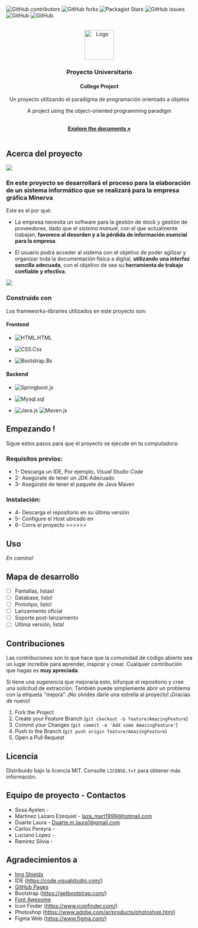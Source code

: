 ![GitHub contributors](https://img.shields.io/github/contributors/lazaroezequielmartinez/POO-2---INTEGRADOR?style=for-the-badge)
![GitHub forks](https://img.shields.io/github/forks/lazaroezequielmartinez/POO-2---INTEGRADOR?style=for-the-badge)
![Packagist Stars](https://img.shields.io/packagist/stars/lazaroezequielmartinez/POO-2---INTEGRADOR?style=for-the-badge)
![GitHub issues](https://img.shields.io/github/issues/lazaroezequielmartinez/POO-2---INTEGRADOR?style=for-the-badge)
![GitHub](https://img.shields.io/github/license/lazaroezequielmartinez/POO-2---INTEGRADOR?color=DF7A00&style=for-the-badge)
![GitHub](https://img.shields.io/badge/LinkedIn-0077B5?style=for-the-badge&logo=linkedin&logoColor=white)

<!-- PROJECT LOGO -->
<br />
<div align="center">
  <a href="https://github.com/lazaroezequielmartinez/POO-2---INTEGRADOR/blob/main/Imagenes/669948_html_code_coding_programming_web_icon.png">
    <img src="https://github.com/lazaroezequielmartinez/POO-2---INTEGRADOR/blob/main/Imagenes/669948_html_code_coding_programming_web_icon.png" alt="Logo" width="80" height="80">
  </a>

  <h3 align="center">Proyecto Universitario</h3>
  <h4 align="center">College Project</h4>

  <p align="center">  
    Un proyecto utilizando el paradigma de programación orientado a objetos
    <p align="center">A project using the object-oriented programming paradigm</p>
    <br />
    <a href="https://github.com/lazaroezequielmartinez/POO-2---INTEGRADOR"><strong>Explore the documents »</strong></a>
    <br />
    <br />
  </p>
</div>

## Acerca del proyecto

<img src= "https://github.com/lazaroezequielmartinez/POO-2---INTEGRADOR/blob/main/Imagenes/Portada.jpg">

### En este proyecto se desarrollará el proceso para la elaboración de un sistema informático que se realizará para la empresa gráfica Minerva

Este es el por qué:

* La empresa necesita un software para la gestión de stock y gestión de proveedores, dado que el *sistema manual*, con el que actualmente trabajan, **favorece al desorden y a la pérdida de información esencial para la empresa**.

* El usuario podrá acceder al sistema con el objetivo de poder agilizar y organizar toda la documentación física a digital, **utilizando una interfaz sencilla adecuada**, con el objetivo de sea su **herramienta de trabajo confiable y efectiva**.

<img src="https://github.com/lazaroezequielmartinez/POO-2---INTEGRADOR/blob/main/Imagenes/Portada1.jpg">

### Construido con

Los frameworks-libraries utilizados en este proyecto son: 

#### Frontend

* ![HTML.HTML]

* ![CSS.Css]

* ![Bootstrap.Bs]

#### Backend

* ![Springboot.js]

* ![Mysql.sql]

* ![Java.js]  ![Maven.js]

## Empezando !

Sigue estos pasos para que el proyecto se ejecute en tu computadora:

### Requisitos previos:

* 1- Descarga un IDE, Por ejemplo, *Visual Studio Code*
* 2- Asegúrate de tener un JDK Adecuado
* 3- Asegúrate de tener el paquete de Java Maven

### Instalación:

* 4- Descarga el repositorio en su última versión
* 5- Configure el Host ubicado en 
* 6- Corre el proyecto >>>>>>  

## Uso

*En camino!*

## Mapa de desarrollo

- [ ] Pantallas, listas! 
- [ ] Database, listo!
- [ ] Prototipo, listo!
- [ ] Lanzamiento oficial
- [ ] Soporte post-lanzamiento
- [ ] Ultima versión, lista!

## Contribuciones

Las contribuciones son lo que hace que la comunidad de código abierto sea un lugar increíble para aprender, inspirar y crear. Cualquier contribución que hagas es **muy apreciada**.

Si tiene una sugerencia que mejoraría esto, bifurque el repositorio y cree una solicitud de extracción. También puede simplemente abrir un problema con la etiqueta "mejora".
¡No olvides darle una estrella al proyecto! ¡Gracias de nuevo!

1. Fork the Project
2. Create your Feature Branch (`git checkout -b feature/AmazingFeature`)
3. Commit your Changes (`git commit -m 'Add some AmazingFeature'`)
4. Push to the Branch (`git push origin feature/AmazingFeature`)
5. Open a Pull Request

## Licencia

Distribuido bajo la licencia MIT. Consulte `LICENSE.txt` para obtener más información.

## Equipo de proyecto - Contactos

- Sosa Ayelen - 
- Martinez Lazaro Ezequiel - laza_mart1999@hotmail.com 
- Duarte Laura - Duarte.m.laura1@gmail.com
- Carlos Pereyra - 
- Luciano Lopez -
- Ramirez Silvia -

## Agradecimientos a 

* [Img Shields](https://shields.io)
* IDE (https://code.visualstudio.com/)
* [GitHub Pages](https://pages.github.com)
* Bootstrap (https://getbootstrap.com/)
* [Font Awesome](https://fontawesome.com)
* Icon Finder (https://www.iconfinder.com/)
* Photoshop (https://www.adobe.com/ar/products/photoshop.html)
* Figma Web (https://www.figma.com/)


[Springboot.js]: https://img.shields.io/badge/Springboot-green?style=for-the-badge&logo=Spring

[HTML.html]: https://img.shields.io/badge/HTML-orange?style=for-the-badge&logo=html5

[CSS.Css]:https://img.shields.io/badge/CSS-blue?style=for-the-badge&logo=css3

[Bootstrap.Bs]:https://img.shields.io/badge/bootstrap-4D026A?style=for-the-badge&logo=bootstrap

[Mysql.sql]:https://img.shields.io/badge/MySql-BF8800?style=for-the-badge&logo=mysql

[java.js]:https://img.shields.io/badge/JAVA-BF8800?style=for-the-badge&logo=java

[Maven.js]:https://img.shields.io/badge/Maven-FE2358?style=for-the-badge&logo=apachemaven
